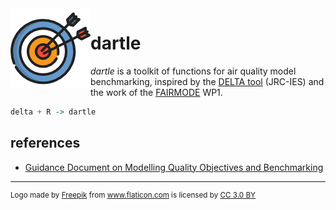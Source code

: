 <img style="float: left;" src="inst/darts_logo.png">


# dartle
_dartle_ is a toolkit of functions for air quality model benchmarking, inspired by the [DELTA tool](http://aqm.jrc.ec.europa.eu/index.aspx) (JRC-IES) and the work of the [FAIRMODE](http://fairmode.jrc.ec.europa.eu/) WP1.

```r
delta + R -> dartle
```

## references
* [Guidance Document on Modelling Quality Objectives and Benchmarking](http://fairmode.jrc.ec.europa.eu/document/fairmode/WG1/Guidance_MQO_Bench_vs2.1.pdf)  

----
<sub>
<div>Logo made by <a href="http://www.freepik.com" title="Freepik">Freepik</a> from <a href="http://www.flaticon.com" title="Flaticon">www.flaticon.com</a> is licensed by <a href="http://creativecommons.org/licenses/by/3.0/" title="Creative Commons BY 3.0" target="_blank">CC 3.0 BY</a></div>
</sub>
